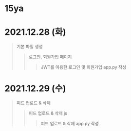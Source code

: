 # **15ya**

# 2021.12.28 (화) 
>기본 파일 생성
>> 로그인, 회원가입 페이지
>>> JWT를 이용한 로그인 및 회원가입 app.py 작성

# 2021.12.29 (수)
>피드 업로드 & 삭제
>> 피드 업로드 & 삭제 js 
>>> 피드 업로드 & 삭제 app.py 작성